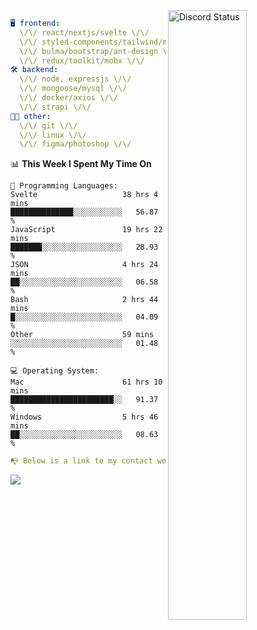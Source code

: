 
<a href="https://discord.com/users/279302975371870218" target="_blank">
    <img width="50%" align="right" alt="Discord Status" src="https://lanyard.cnrad.dev/api/279302975371870218?bg=161B22&borderRadius=5px%205px%200%200&hideTimestamp=true&idleMessage=Just%20chillin%27%20at%20the%20moment&animated=true">
</a>

```yaml
🖥️ frontend: 
  \/\/ react/nextjs/svelte \/\/
  \/\/ styled-components/tailwind/mui/
  \/\/ bulma/bootstrap/ant-design \/\/
  \/\/ redux/toolkit/mobx \/\/
🛠 backend: 
  \/\/ node, expressjs \/\/
  \/\/ mongoose/mysql \/\/
  \/\/ docker/axios \/\/
  \/\/ strapi \/\/
👨‍💻 other: 
  \/\/ git \/\/ 
  \/\/ linux \/\/
  \/\/ figma/photoshop \/\/
```
<!--START_SECTION:waka-->
📊 **This Week I Spent My Time On** 

```text
💬 Programming Languages: 
Svelte                   38 hrs 4 mins       ██████████████░░░░░░░░░░░   56.87 % 
JavaScript               19 hrs 22 mins      ███████░░░░░░░░░░░░░░░░░░   28.93 % 
JSON                     4 hrs 24 mins       ██░░░░░░░░░░░░░░░░░░░░░░░   06.58 % 
Bash                     2 hrs 44 mins       █░░░░░░░░░░░░░░░░░░░░░░░░   04.09 % 
Other                    59 mins             ░░░░░░░░░░░░░░░░░░░░░░░░░   01.48 % 

💻 Operating System: 
Mac                      61 hrs 10 mins      ███████████████████████░░   91.37 % 
Windows                  5 hrs 46 mins       ██░░░░░░░░░░░░░░░░░░░░░░░   08.63 % 
```


<!--END_SECTION:waka-->
```yaml
📭 Below is a link to my contact website 
```
<a href="https://mxns.xyz" target="_black"> <img src="https://img.shields.io/badge/website-161B22?style=for-the-badge&logo=About.me&logoColor=white"></img> <a/>
